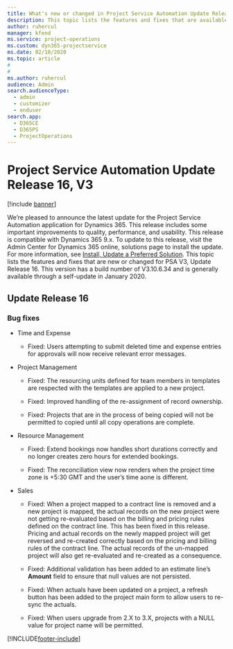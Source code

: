 ```yaml
---
title: What's new or changed in Project Service Automation Update Release 16, V3
description: This topic lists the features and fixes that are available in Project Service Automation Update Release 16, V3.
author: ruhercul
manager: kfend
ms.service: project-operations
ms.custom: dyn365-projectservice
ms.date: 02/18/2020
ms.topic: article
#
#
ms.author: ruhercul
audience: Admin
search.audienceType: 
  - admin
  - customizer
  - enduser
search.app: 
  - D365CE
  - D365PS
  - ProjectOperations
---
```



# Project Service Automation Update Release 16, V3

[!include [banner](../includes/psa-now-project-operations.md)]

We’re pleased to announce the latest update for the Project Service Automation
application for Dynamics 365. This release includes some important improvements
to quality, performance, and usability.  This release is compatible with Dynamics 365 9.x. To update to this release,
visit the Admin Center for Dynamics 365 online, solutions page to install the
update. For more information, see [Install, Update a Preferred Solution](https://docs.microsoft.com/dynamics365/project-service/upgrade-psa-home-page).
This topic lists the features and fixes that are new or changed for PSA V3, Update Release 16. This version has a build number of V3.10.6.34 and is generally available through a self-update in January 2020.


## Update Release 16

### Bug fixes

-   Time and Expense

    -   Fixed: Users attempting to submit deleted time and expense entries for
        approvals will now receive relevant error messages.

-   Project Management

    -   Fixed: The resourcing units defined for team members in templates are
        respected with the templates are applied to a new project.

    -   Fixed: Improved handling of the re-assignment of record ownership.

    -   Fixed: Projects that are in the process of being copied will not be permitted to
        copied until all copy operations are complete.

-   Resource Management

    -   Fixed: Extend bookings now handles short durations correctly and no longer
        creates zero hours for extended bookings.

    -   Fixed: The reconciliation view now renders when the project time zone is
        +5:30 GMT and the user’s time aone is different.

-   Sales

    -   Fixed: When a project mapped to a contract line is removed and a new project is mapped, the actual records on the new project were not getting re-evaluated based on the billing and pricing rules defined on the contract line. This has been fixed in this release. Pricing and actual records on the newly mapped project will get reversed and re-created correctly based on the pricing and billing rules of the contract line. The actual records of the un-mapped project will also get re-evaluated and re-created as a consequence.

    -   Fixed: Additional validation has been added to an estimate line’s
        **Amount** field to ensure that null values are not persisted.

    -   Fixed: When actuals have been updated on a project, a
        refresh button has been added to the project main form to allow users to
        re-sync the actuals.

    -   Fixed: When users upgrade from 2.X to 3.X, projects with a NULL value
        for project name will be permitted.



[!INCLUDE[footer-include](../includes/footer-banner.md)]